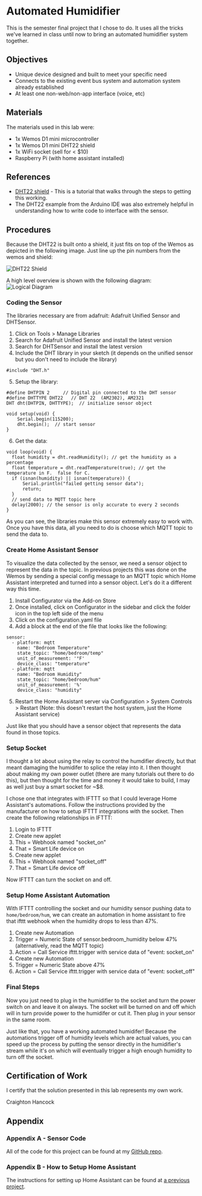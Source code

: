 # Automated Humidifier
This is the semester final project that I chose to do.  It uses all the tricks we've learned in class until now to bring an automated humidifier system together.

## Objectives
* Unique device designed and built to meet your specific need
* Connects to the existing event bus system and automation system already established
* At least one non-web/non-app interface (voice, etc)

## Materials
The materials used in this lab were:
* 1x Wemos D1 mini microcontroller
* 1x Wemos D1 mini DHT22 shield
* 1x WiFi socket (sell for < $10)
* Raspberry Pi (with home assistant installed)

## References
* [DHT22 shield](https://diyprojects.io/shield-wemos-d1-mini-dht11-dht22-arduino-code-esp-easy/#.Xe7_3ehKjAQ) - This is a tutorial that walks through the steps to getting this working.
* The DHT22 example from the Arduino IDE was also extremely helpful in understanding how to write code to interface with the sensor.

## Procedures
Because the DHT22 is built onto a shield, it just fits on top of the Wemos as depicted in the following image.  Just line up the pin numbers from the wemos and shield:

![DHT22 Shield](https://www.projetsdiy.fr/wp-content/uploads/2017/01/4-shield-dht22-wemos-d1-mini-monte-empile-assemble.jpg)

A high level overview is shown with the following diagram:
![Logical Diagram](https://www.lucidchart.com/publicSegments/view/75fc38f6-875b-40c0-bcb6-1e8872f9d5c8/image.png)

### Coding the Sensor
The libraries necessary are from adafruit: Adafruit Unified Sensor and DHTSensor.  
1. Click on Tools > Manage Libraries
2. Search for Adafruit Unified Sensor and install the latest version
3. Search for DHTSensor and install the latest version
4. Include the DHT library in your sketch (it depends on the unified sensor but you don't need to include the library)

```
#include "DHT.h"
```

5. Setup the library:

```
#define DHTPIN 2     // Digital pin connected to the DHT sensor
#define DHTTYPE DHT22   // DHT 22  (AM2302), AM2321
DHT dht(DHTPIN, DHTTYPE);  // initialize sensor object

void setup(void) {
    Serial.begin(115200);
    dht.begin();  // start sensor
}
```

6. Get the data:

```
void loop(void) {
  float humidity = dht.readHumidity(); // get the humidity as a percentage
  float temperature = dht.readTemperature(true); // get the temperature in F.  false for C.
  if (isnan(humidity) || isnan(temperature)) {
      Serial.println("failed getting sensor data");
      return;
  }
  // send data to MQTT topic here
  delay(2000); // the sensor is only accurate to every 2 seconds
}
```

As you can see, the libraries make this sensor extremely easy to work with.  Once you have this data, all you need to do is choose which MQTT topic to send the data to.

### Create Home Assistant Sensor
To visualize the data collected by the sensor, we need a sensor object to represent the data in the topic.  In previous projects this was done on the Wemos by sending a special config message to an MQTT topic which Home Assistant interpreted and turned into a sensor object.  Let's do it a different way this time.

1. Install Configurator via the Add-on Store
2. Once installed, click on Configurator in the sidebar and click the folder icon in the top left side of the menu
3. Click on the configuration.yaml file
4. Add a block at the end of the file that looks like the following:

```
sensor:
  - platform: mqtt
    name: "Bedroom Temperature"
    state_topic: "home/bedroom/temp"
    unit_of_measurement: '°F'
    device_class: "temperature"
  - platform: mqtt
    name: "Bedroom Humidity"
    state_topic: "home/bedroom/hum"
    unit_of_measurement: '%'
    device_class: "humidity"
```

5. Restart the Home Assistant server via Configuration > System Controls > Restart (Note: this doesn't restart the host system, just the Home Assistant service)

Just like that you should have a sensor object that represents the data found in those topics.

### Setup Socket
I thought a lot about using the relay to control the humdifier directly, but that meant damaging the humidifer to splice the relay into it.  I then thought about making my own power outlet (there are many tutorials out there to do this), but then thought for the time and money it would take to build, I may as well just buy a smart socket for ~$8.  

I chose one that integrates with IFTTT so that I could leverage Home Assistant's automations.  Follow the instructions provided by the manufacturer on how to setup IFTTT integrations with the socket.  Then create the following relationships in IFTTT:
1. Login to IFTTT
2. Create new applet
3. This = Webhook named "socket_on"
4. That = Smart Life device on
5. Create new applet
6. This = Webhook named "socket_off"
7. That = Smart Life device off

Now IFTTT can turn the socket on and off.

### Setup Home Assistant Automation
With IFTTT controlling the socket and our humidity sensor pushing data to `home/bedroom/hum`, we can create an automation in home assistant to fire that ifttt webhook when the humidity drops to less than 47%.

1. Create new Automation
2. Trigger = Numeric State of sensor.bedroom_humidity below 47% (alternatively, read the MQTT topic)
3. Action = Call Service ifttt.trigger with service data of "event: socket_on"
4. Create new Automation
5. Trigger = Numeric State above 47%
6. Action = Call Service ifttt.trigger with service data of "event: socket_off"

### Final Steps
Now you just need to plug in the humidifier to the socket and turn the power switch on and leave it on always.  The socket will be turned on and off which will in turn provide power to the humidifer or cut it.  Then plug in your sensor in the same room.

Just like that, you have a working automated humidifer!  Because the automations trigger off of humidity levels which are actual values, you can speed up the process by putting the sensor directly in the humidifier's stream while it's on which will eventually trigger a high enough humidity to turn off the socket.

## Certification of Work
I certify that the solution presented in this lab represents my own work.

Craighton Hancock

## Appendix
### Appendix A - Sensor Code
All of the code for this project can be found at my [GitHub repo](https://github.com/CraightonH/wemos-mqtt-temp-hum-sensor).
### Appendix B - How to Setup Home Assistant
The instructions for setting up Home Assistant can be found at [a previous project](https://craightonh.github.io/school-blog/homeassistant).
